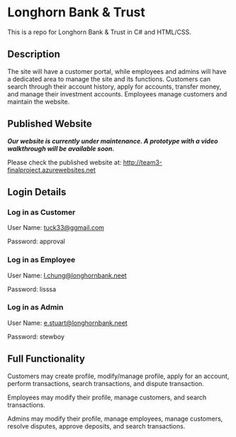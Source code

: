 # Longhorn Bank & Trust
This is a repo for Longhorn Bank & Trust in C# and HTML/CSS.
## Description
The site will have a customer portal, while employees and admins will have a dedicated area to manage the site and its functions. Customers can search through their account history, apply for accounts, transfer money, and manage their investment accounts. Employees manage customers and maintain the website.
## Published Website
***Our website is currently under maintenance. A prototype with a video walkthrough will be available soon.***

Please check the published website at: http://team3-finalproject.azurewebsites.net
## Login Details
### Log in as Customer
User Name: tuck33@ggmail.com

Password: approval
### Log in as Employee
User Name: l.chung@longhornbank.neet

Password: lisssa
### Log in as Admin
User Name: e.stuart@longhornbank.neet

Password: stewboy
## Full Functionality
Customers may create profile, modify/manage profile, apply for an account, perform transactions, search transactions, and dispute transaction.

Employees may modify their profile, manage customers, and search transactions.

Admins may modify their profile, manage employees, manage customers, resolve disputes, approve deposits, and search transactions.
